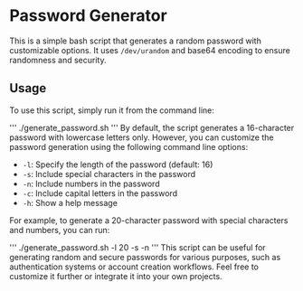 # Password Generator

This is a simple bash script that generates a random password with customizable options. It uses `/dev/urandom` and base64 encoding to ensure randomness and security.

## Usage

To use this script, simply run it from the command line:

'''
./generate_password.sh
'''
By default, the script generates a 16-character password with lowercase letters only. However, you can customize the password generation using the following command line options:

- `-l`: Specify the length of the password (default: 16)
- `-s`: Include special characters in the password
- `-n`: Include numbers in the password
- `-c`: Include capital letters in the password
- `-h`: Show a help message

For example, to generate a 20-character password with special characters and numbers, you can run:

'''
./generate_password.sh -l 20 -s -n
'''
This script can be useful for generating random and secure passwords for various purposes, such as authentication systems or account creation workflows. Feel free to customize it further or integrate it into your own projects. 